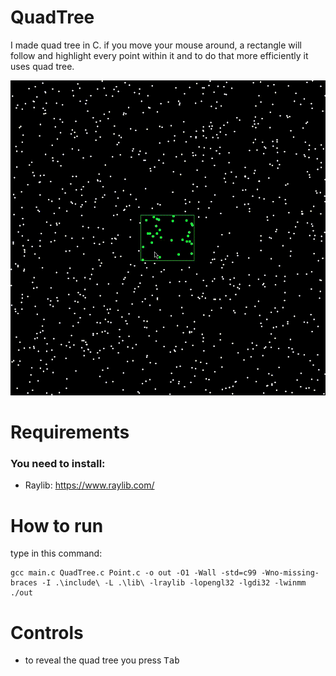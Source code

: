 # QuadTree
I made quad tree in C. if you move your mouse around, a rectangle will follow and highlight every point within it and to do that more efficiently it uses quad tree.

![Game](giphy.gif) [](giphy.gif)

# Requirements

### You need to install:
- Raylib: https://www.raylib.com/

# How to run

type in this command:
</br>
```
gcc main.c QuadTree.c Point.c -o out -O1 -Wall -std=c99 -Wno-missing-braces -I .\include\ -L .\lib\ -lraylib -lopengl32 -lgdi32 -lwinmm
./out
```

# Controls

- to reveal the quad tree you press <kbd>Tab</kbd>
